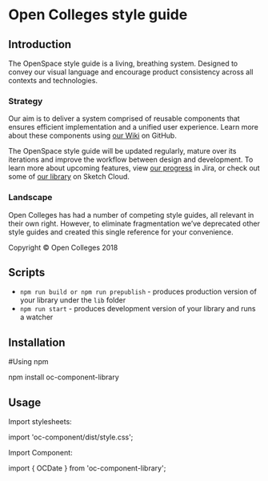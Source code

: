 # Open Colleges style guide

## Introduction

The OpenSpace style guide is a living, breathing system. Designed to convey our visual language and encourage product consistency across all contexts and technologies.

### Strategy

Our aim is to deliver a system comprised of reusable components that ensures efficient implementation and a unified user experience. Learn more about these components using [our Wiki](https://github.com/opencolleges/oc-ui-library-master/wiki 'our Wiki') on GitHub.

The OpenSpace style guide will be updated regularly, mature over its iterations and improve the workflow between design and development. To learn more about upcoming features, view [our progress](https://opencolleges.jira.com/browse/MM-1146 'our releases') in Jira, or check out some of [our library](https://sketch.cloud/s/qK522 'our library') on Sketch Cloud.

### Landscape

Open Colleges has had a number of competing style guides, all relevant in their own right. However, to eliminate fragmentation we’ve deprecated other style guides and created this single reference for your convenience.

Copyright © Open Colleges 2018

## Scripts

- `npm run build or npm run prepublish` - produces production version of your library under the `lib` folder
- `npm run start` - produces development version of your library and runs a watcher

## Installation

#Using npm

npm install oc-component-library

## Usage

Import stylesheets:

import 'oc-component/dist/style.css';

Import Component:

import { OCDate } from 'oc-component-library';
